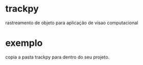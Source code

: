 # trackpy
rastreamento de objeto para aplicação de visao computacional


# exemplo
copia a pasta trackpy para dentro do seu projeto.
